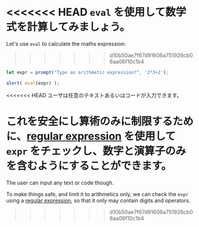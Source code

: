 <<<<<<< HEAD
`eval` を使用して数学式を計算してみましょう。
=======
Let's use `eval` to calculate the maths expression:
>>>>>>> d10b50ae7f67d91606a751926cb06aa06f10c1b4

```js demo run
let expr = prompt("Type an arithmetic expression?", '2*3+2');

alert( eval(expr) );
```

<<<<<<< HEAD
ユーザは任意のテキストあるいはコードが入力できます。

これを安全にし算術のみに制限するために、[regular expression](info:regular-expressions) を使用して `expr` をチェックし、数字と演算子のみを含むようにすることができます。
=======
The user can input any text or code though.

To make things safe, and limit it to arithmetics only, we can check the `expr` using a [regular expression](info:regular-expressions), so that it only may contain digits and operators.
>>>>>>> d10b50ae7f67d91606a751926cb06aa06f10c1b4

